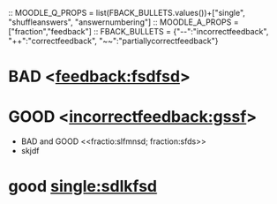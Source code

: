 :: MOODLE_Q_PROPS = list(FBACK_BULLETS.values())+["single", "shuffleanswers", "answernumbering"]
:: MOODLE_A_PROPS = ["fraction","feedback"] 
:: FBACK_BULLETS = {"--":"incorrectfeedback", "++":"correctfeedback", "~~":"partiallycorrectfeedback"}
# BAD <<feedback:fsdfsd>>

# GOOD <<incorrectfeedback:gssf>>

- BAD and GOOD <<fractio:slfmnsd; fraction:sfds>>
- skjdf

# good <single:sdlkfsd>
